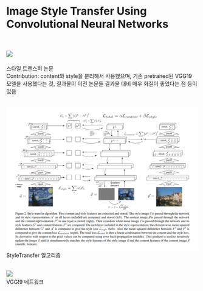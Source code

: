 # Image Style Transfer Using Convolutional Neural Networks
<br><br>
![]('./imgs/title.png')<br><bR>
스타일 트랜스퍼 논문<br>
Contribution: content와 style을 분리해서 사용했으며, 기존 pretraned된 VGG19 모델을 사용했다는 것, 결과물이 이전 논문들 결과물 대비 매우 화질이 좋았다는 점 등이 있음<br><br>

![](./imgs/fig2.png)<br>
StyleTransfer 알고리즘<br><br>

![](https://www.mdpi.com/agriengineering/agriengineering-04-00056/article_deploy/html/images/agriengineering-04-00056-g002.png)<br>
VGG!9 네트워크<br><br>

